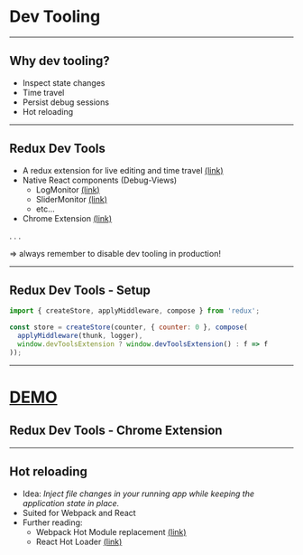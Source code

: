 <!-- .slide: data-background="img/background-orange-orig.jpg" -->

# Dev Tooling

---

## Why dev tooling?
* Inspect state changes
* Time travel
* Persist debug sessions
* Hot reloading

---

## Redux Dev Tools
* A redux extension for live editing and time travel [(link)](https://github.com/gaearon/redux-devtools)
* Native React components (Debug-Views)
  * LogMonitor [(link)](https://github.com/gaearon/redux-devtools-log-monitor)
  * SliderMonitor [(link)](https://github.com/calesce/redux-slider-monitor)
  * etc...
* Chrome Extension [(link)](https://github.com/zalmoxisus/redux-devtools-extension)

. . .    

=> always remember to disable dev tooling in production!

---

## Redux Dev Tools - Setup

```javascript
import { createStore, applyMiddleware, compose } from 'redux';

const store = createStore(counter, { counter: 0 }, compose(
  applyMiddleware(thunk, logger),
  window.devToolsExtension ? window.devToolsExtension() : f => f
));

```
---

# [DEMO](http://127.0.0.1:8080/examples/dev-tooling)
## Redux Dev Tools - Chrome Extension

---

## Hot reloading
* Idea: _Inject file changes in your running app while keeping the application state in place._
* Suited for Webpack and React
* Further reading:
  * Webpack Hot Module replacement [(link)](https://webpack.github.io/docs/hot-module-replacement-with-webpack.html)
  * React Hot Loader [(link)](https://github.com/gaearon/react-hot-loader)
